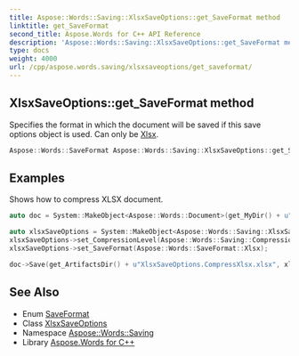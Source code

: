 ```yaml
---
title: Aspose::Words::Saving::XlsxSaveOptions::get_SaveFormat method
linktitle: get_SaveFormat
second_title: Aspose.Words for C++ API Reference
description: 'Aspose::Words::Saving::XlsxSaveOptions::get_SaveFormat method. Specifies the format in which the document will be saved if this save options object is used. Can only be Xlsx in C++.'
type: docs
weight: 4000
url: /cpp/aspose.words.saving/xlsxsaveoptions/get_saveformat/
---
```

## XlsxSaveOptions::get_SaveFormat method


Specifies the format in which the document will be saved if this save options object is used. Can only be [Xlsx](../../../aspose.words/saveformat/).

```cpp
Aspose::Words::SaveFormat Aspose::Words::Saving::XlsxSaveOptions::get_SaveFormat() override
```


## Examples



Shows how to compress XLSX document. 
```cpp
auto doc = System::MakeObject<Aspose::Words::Document>(get_MyDir() + u"Shape with linked chart.docx");

auto xlsxSaveOptions = System::MakeObject<Aspose::Words::Saving::XlsxSaveOptions>();
xlsxSaveOptions->set_CompressionLevel(Aspose::Words::Saving::CompressionLevel::Maximum);
xlsxSaveOptions->set_SaveFormat(Aspose::Words::SaveFormat::Xlsx);

doc->Save(get_ArtifactsDir() + u"XlsxSaveOptions.CompressXlsx.xlsx", xlsxSaveOptions);
```

## See Also

* Enum [SaveFormat](../../../aspose.words/saveformat/)
* Class [XlsxSaveOptions](../)
* Namespace [Aspose::Words::Saving](../../)
* Library [Aspose.Words for C++](../../../)
